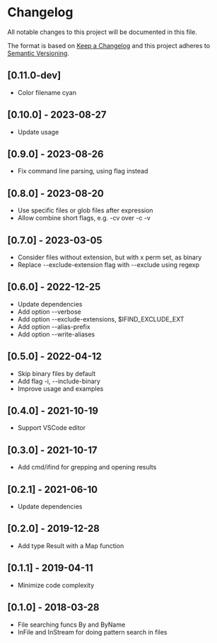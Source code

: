 # Changelog
All notable changes to this project will be documented in this file.

The format is based on [Keep a Changelog](http://keepachangelog.com/en/1.0.0/)
and this project adheres to [Semantic Versioning](http://semver.org/spec/v2.0.0.html).

## [0.11.0-dev]

- Color filename cyan

## [0.10.0] - 2023-08-27

- Update usage

## [0.9.0] - 2023-08-26

- Fix command line parsing, using flag instead

## [0.8.0] - 2023-08-20

- Use specific files or glob files after expression
- Allow combine short flags, e.g. -cv over -c -v

## [0.7.0] - 2023-03-05

- Consider files without extension, but with x perm set, as binary
- Replace --exclude-extension flag with --exclude using regexp

## [0.6.0] - 2022-12-25

- Update dependencies
- Add option --verbose
- Add option --exclude-extensions, $IFIND_EXCLUDE_EXT
- Add option --alias-prefix
- Add option --write-aliases

## [0.5.0] - 2022-04-12

- Skip binary files by default
- Add flag -i, --include-binary
- Improve usage and examples

## [0.4.0] - 2021-10-19

- Support VSCode editor

## [0.3.0] - 2021-10-17

- Add cmd/ifind for grepping and opening results

## [0.2.1] - 2021-06-10

- Update dependencies

## [0.2.0] - 2019-12-28

- Add type Result with a Map function

## [0.1.1] - 2019-04-11

- Minimize code complexity

## [0.1.0] - 2018-03-28

- File searching funcs By and ByName
- InFile and InStream for doing pattern search in files
